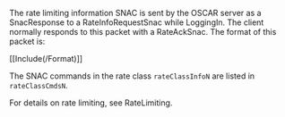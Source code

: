 The rate limiting information SNAC is sent by the OSCAR server as a SnacResponse to a RateInfoRequestSnac while LoggingIn. The client normally responds to this packet with a RateAckSnac. The format of this packet is:

[[Include(/Format)]]

The SNAC commands in the rate class `rateClassInfoN` are listed in `rateClassCmdsN`.

For details on rate limiting, see RateLimiting.
